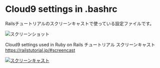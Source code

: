 # Cloud9 settings in .bashrc

Railsチュートリアルのスクリーンキャストで使っている設定ファイルです。

![スクリーンショット](https://raw.githubusercontent.com/yasulab/cloud9_bashrc/master/cloud9_settings.png)

Cloud9 settings used in Ruby on Rails チュートリアル スクリーンキャスト   
https://railstutorial.jp/#screencast

[![スクリーンキャスト](https://raw.githubusercontent.com/yasulab/cloud9_bashrc/master/screencasts.png)](https://railstutorial.jp/#screencast
)
